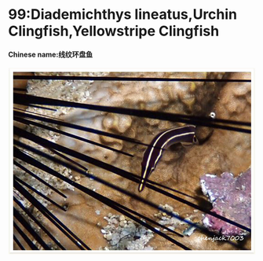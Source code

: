 # 99:Diademichthys lineatus,Urchin Clingfish,Yellowstripe Clingfish

#### Chinese name:线纹环盘鱼

![](../../.gitbook/assets/diademichthys-lineatus.jpg)

